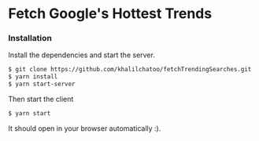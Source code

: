 # Fetch Google's Hottest Trends
### Installation

Install the dependencies and start the server.

```sh
$ git clone https://github.com/khalilchatoo/fetchTrendingSearches.git
$ yarn install
$ yarn start-server
```
Then start the client
```sh
$ yarn start
```
It should open in your browser automatically :).
